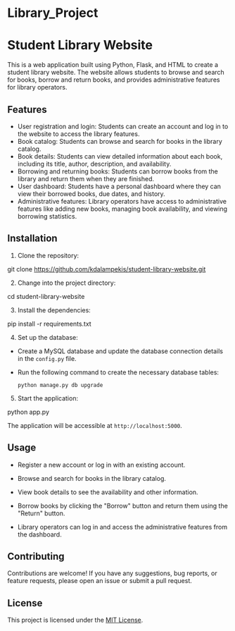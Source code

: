 # Library_Project
# Student Library Website

This is a web application built using Python, Flask, and HTML to create a student library website. The website allows students to browse and search for books, borrow and return books, and provides administrative features for library operators.

## Features

- User registration and login: Students can create an account and log in to the website to access the library features.
- Book catalog: Students can browse and search for books in the library catalog.
- Book details: Students can view detailed information about each book, including its title, author, description, and availability.
- Borrowing and returning books: Students can borrow books from the library and return them when they are finished.
- User dashboard: Students have a personal dashboard where they can view their borrowed books, due dates, and history.
- Administrative features: Library operators have access to administrative features like adding new books, managing book availability, and viewing borrowing statistics.

## Installation

1. Clone the repository:

git clone https://github.com/kdalampekis/student-library-website.git

2. Change into the project directory:

cd student-library-website


3. Install the dependencies:

pip install -r requirements.txt


4. Set up the database:

- Create a MySQL database and update the database connection details in the `config.py` file.

- Run the following command to create the necessary database tables:

  ```
  python manage.py db upgrade
  ```

5. Start the application:

python app.py


The application will be accessible at `http://localhost:5000`.

## Usage

- Register a new account or log in with an existing account.

- Browse and search for books in the library catalog.

- View book details to see the availability and other information.

- Borrow books by clicking the "Borrow" button and return them using the "Return" button.

- Library operators can log in and access the administrative features from the dashboard.

## Contributing

Contributions are welcome! If you have any suggestions, bug reports, or feature requests, please open an issue or submit a pull request.

## License

This project is licensed under the [MIT License](LICENSE).

